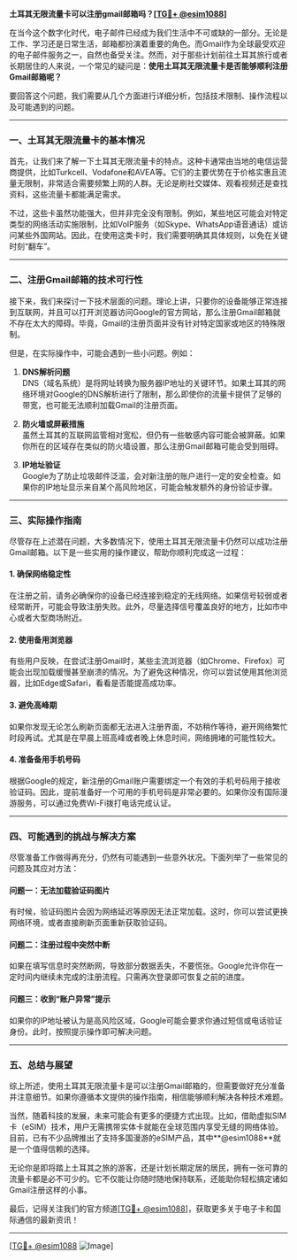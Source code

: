 **土耳其无限流量卡可以注册gmail邮箱吗？[[TG💪+ @esim1088](https://t.me/s/esim1088)]**

在当今这个数字化时代，电子邮件已经成为我们生活中不可或缺的一部分。无论是工作、学习还是日常生活，邮箱都扮演着重要的角色。而Gmail作为全球最受欢迎的电子邮件服务之一，自然也备受关注。然而，对于那些计划前往土耳其旅行或者长期居住的人来说，一个常见的疑问是：**使用土耳其无限流量卡是否能够顺利注册Gmail邮箱呢？**

要回答这个问题，我们需要从几个方面进行详细分析，包括技术限制、操作流程以及可能遇到的问题。

---

### **一、土耳其无限流量卡的基本情况**

首先，让我们来了解一下土耳其无限流量卡的特点。这种卡通常由当地的电信运营商提供，比如Turkcell、Vodafone和AVEA等。它们的主要优势在于价格实惠且流量无限制，非常适合需要频繁上网的人群。无论是刷社交媒体、观看视频还是查找资料，这些流量卡都能满足需求。

不过，这些卡虽然功能强大，但并非完全没有限制。例如，某些地区可能会对特定类型的网络活动实施限制，比如VoIP服务（如Skype、WhatsApp语音通话）或访问某些外国网站。因此，在使用这类卡时，我们需要明确其具体规则，以免在关键时刻“翻车”。

---

### **二、注册Gmail邮箱的技术可行性**

接下来，我们来探讨一下技术层面的问题。理论上讲，只要你的设备能够正常连接到互联网，并且可以打开浏览器访问Google的官方网站，那么注册Gmail邮箱就不存在太大的障碍。毕竟，Gmail的注册页面并没有针对特定国家或地区的特殊限制。

但是，在实际操作中，可能会遇到一些小问题。例如：

1. **DNS解析问题**  
   DNS（域名系统）是将网址转换为服务器IP地址的关键环节。如果土耳其的网络环境对Google的DNS解析进行了限制，那么即使你的流量卡提供了足够的带宽，也可能无法顺利加载Gmail的注册页面。

2. **防火墙或屏蔽措施**  
   虽然土耳其的互联网监管相对宽松，但仍有一些敏感内容可能会被屏蔽。如果你所在的区域存在类似的防火墙设置，那么注册Gmail邮箱可能会受到阻碍。

3. **IP地址验证**  
   Google为了防止垃圾邮件泛滥，会对新注册的账户进行一定的安全检查。如果你的IP地址显示来自某个高风险地区，可能会触发额外的身份验证步骤。

---

### **三、实际操作指南**

尽管存在上述潜在问题，大多数情况下，使用土耳其无限流量卡仍然可以成功注册Gmail邮箱。以下是一些实用的操作建议，帮助你顺利完成这一过程：

#### **1. 确保网络稳定性**
在注册之前，请务必确保你的设备已经连接到稳定的无线网络。如果信号较弱或者经常断开，可能会导致注册失败。此外，尽量选择信号覆盖良好的地方，比如市中心或者大型商场附近。

#### **2. 使用备用浏览器**
有些用户反映，在尝试注册Gmail时，某些主流浏览器（如Chrome、Firefox）可能会出现加载缓慢甚至崩溃的情况。为了避免这种情况，你可以尝试使用其他浏览器，比如Edge或Safari，看看是否能提高成功率。

#### **3. 避免高峰期**
如果你发现无论怎么刷新页面都无法进入注册界面，不妨稍作等待，避开网络繁忙时段再试。尤其是在早晨上班高峰或者晚上休息时间，网络拥堵的可能性较大。

#### **4. 准备备用手机号码**
根据Google的规定，新注册的Gmail账户需要绑定一个有效的手机号码用于接收验证码。因此，提前准备好一个可用的手机号码是非常必要的。如果你没有国际漫游服务，可以通过免费Wi-Fi拨打电话完成认证。

---

### **四、可能遇到的挑战与解决方案**

尽管准备工作做得再充分，仍然有可能遇到一些意外状况。下面列举了一些常见的问题及其应对方法：

#### **问题一：无法加载验证码图片**
有时候，验证码图片会因为网络延迟等原因无法正常加载。这时，你可以尝试更换网络环境，或者直接刷新页面重新获取验证码。

#### **问题二：注册过程中突然中断**
如果在填写信息时突然断网，导致部分数据丢失，不要慌张。Google允许你在一定时间内继续未完成的注册流程。只需再次登录即可恢复之前的进度。

#### **问题三：收到“账户异常”提示**
如果你的IP地址被认为是高风险区域，Google可能会要求你通过短信或电话验证身份。此时，按照提示操作即可解决问题。

---

### **五、总结与展望**

综上所述，使用土耳其无限流量卡是可以注册Gmail邮箱的，但需要做好充分准备并注意细节。如果你遵循本文提供的操作指南，相信能够顺利解决各种技术难题。

当然，随着科技的发展，未来可能会有更多的便捷方式出现。比如，借助虚拟SIM卡（eSIM）技术，用户无需携带实体卡就能在全球范围内享受无缝的网络体验。目前，已有不少品牌推出了支持多国漫游的eSIM产品，其中**@esim1088**就是一个值得信赖的选择。

无论你是即将踏上土耳其之旅的游客，还是计划长期定居的居民，拥有一张可靠的流量卡都是必不可少的。它不仅能让你随时随地保持联系，还能助你轻松搞定诸如Gmail注册这样的小事。

最后，记得关注我们的官方频道[[TG💪+ @esim1088](https://t.me/s/esim1088)]，获取更多关于电子卡和国际通信的最新资讯！

---

[[TG💪+ @esim1088](https://t.me/s/esim1088) ![Image](https://i.postimg.cc/4NQfJmqS/Snipaste-2025-05-13-00-14-12.png)]